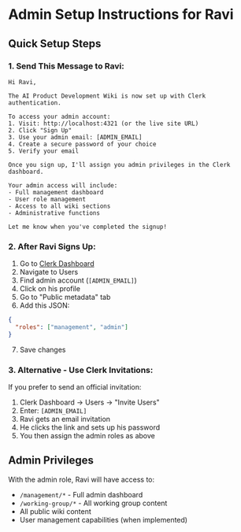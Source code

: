 # Admin Setup Instructions for Ravi

## Quick Setup Steps

### 1. Send This Message to Ravi:
```
Hi Ravi,

The AI Product Development Wiki is now set up with Clerk authentication. 

To access your admin account:
1. Visit: http://localhost:4321 (or the live site URL)
2. Click "Sign Up" 
3. Use your admin email: [ADMIN_EMAIL]
4. Create a secure password of your choice
5. Verify your email

Once you sign up, I'll assign you admin privileges in the Clerk dashboard.

Your admin access will include:
- Full management dashboard
- User role management
- Access to all wiki sections
- Administrative functions

Let me know when you've completed the signup!
```

### 2. After Ravi Signs Up:
1. Go to [Clerk Dashboard](https://dashboard.clerk.com)
2. Navigate to Users
3. Find admin account (`[ADMIN_EMAIL]`)
4. Click on his profile
5. Go to "Public metadata" tab
6. Add this JSON:
```json
{
  "roles": ["management", "admin"]
}
```
7. Save changes

### 3. Alternative - Use Clerk Invitations:
If you prefer to send an official invitation:
1. Clerk Dashboard → Users → "Invite Users"
2. Enter: `[ADMIN_EMAIL]`
3. Ravi gets an email invitation
4. He clicks the link and sets up his password
5. You then assign the admin roles as above

## Admin Privileges
With the admin role, Ravi will have access to:
- `/management/*` - Full admin dashboard
- `/working-group/*` - All working group content  
- All public wiki content
- User management capabilities (when implemented)